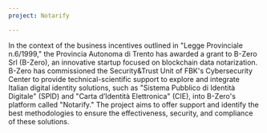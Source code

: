 ```yaml
---
project: Notarify

---
```

In the context of the business incentives outlined in "Legge Provinciale n.6/1999," the Provincia Autonoma di Trento has awarded a grant to B-Zero Srl (B-Zero), an innovative startup focused on blockchain data notarization. B-Zero has commissioned the Security&Trust Unit of FBK's Cybersecurity Center to provide technical-scientific support to explore and integrate Italian digital identity solutions, such as "Sistema Pubblico di Identità Digitale" (SPID) and "Carta d’Identità Elettronica" (CIE), into B-Zero's platform called "Notarify." The project aims to offer support and identify the best methodologies to ensure the effectiveness, security, and compliance of these solutions.

